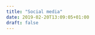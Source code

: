 ```yaml
---
title: "Social media"
date: 2019-02-20T13:09:05+01:00
draft: false
---
```


  <div class="">
            <a href="https://medium.com/ignite-procurement" target="_blank"><i class="fab fa-medium-m"></i></a>
            <a href="https://www.instagram.com/ignite.procurement/" target="_blank"><i class="fab fa-instagram"></i></a>
            <a href="https://www.facebook.com/igniteprocurement" target="_blank"><i class="fab fa-facebook-f"></i></a>
            <a href="https://www.linkedin.com/company/ignite-procurement/" target="_blank"><i class="fab fa-linkedin-in"></i></a>
        </div>